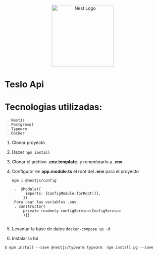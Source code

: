 <p align="center">
  <a href="http://nestjs.com/" target="blank"><img src="https://nestjs.com/img/logo-small.svg" width="200" alt="Nest Logo" /></a>
</p>

[circleci-image]: https://img.shields.io/circleci/build/github/nestjs/nest/master?token=abc123def456
[circleci-url]: https://circleci.com/gh/nestjs/nest

# Teslo Api

# Tecnologias utilizadas:
     . NestJs
     . Postgresql
     . Typeorm
     . Docker

1. Clonar proyecto

2. Hacer ```npm install```

3. Clonar el archivo __.env.template.__ y renombrarlo a __.env__

4. Configurar en __app.module.ts__ el root del __.env__ para el proyecto

    ```npm i @nestjs/config```
    
        .  @Module({
             imports: [ConfigModule.forRoot()],
            })
        Para usar las variables .env
        . constructor(
            private readonly configService:ConfigService
            ){}
    
    ```

5. Levantar la base de datos
```docker-compose up -d ```


6. Instalar la bd

```$ npm install --save @nestjs/typeorm typeorm  npm install pg --save```